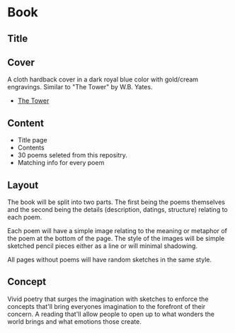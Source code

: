 # Book

## Title

## Cover

A cloth hardback cover in a dark royal blue color with gold/cream engravings. Similar to "The Tower" by W.B. Yates.

- [The Tower](https://cdn.waterstones.com/bookjackets/large/9780/2413/9780241303092.jpg)

## Content

- Title page
- Contents
- 30 poems seleted from this repositry.
- Matching info for every poem

## Layout

The book will be split into two parts. The first being the poems themselves and the second being the details (description, datings, structure) relating to each poem.

Each poem will have a simple image relating to the meaning or metaphor of the poem at the bottom of the page. The style of the images will be simple sketched pencil pieces either as a line or will minimal shadowing.

All pages without poems will have random sketches in the same style.

## Concept

Vivid poetry that surges the imagination with sketches to enforce the concepts that'll bring everyones imagination to the forefront of their concern. A reading that'll allow people to open up to what wonders the world brings and what emotions those create.
